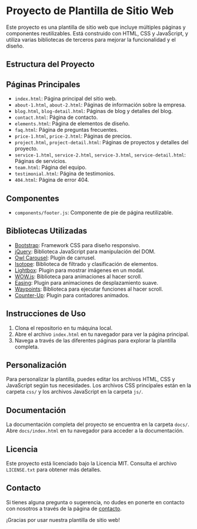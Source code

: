 # Proyecto de Plantilla de Sitio Web

Este proyecto es una plantilla de sitio web que incluye múltiples páginas y componentes reutilizables. Está construido con HTML, CSS y JavaScript, y utiliza varias bibliotecas de terceros para mejorar la funcionalidad y el diseño.

## Estructura del Proyecto

## Páginas Principales

- `index.html`: Página principal del sitio web.
- `about-1.html`, `about-2.html`: Páginas de información sobre la empresa.
- `blog.html`, `blog-detail.html`: Páginas de blog y detalles del blog.
- `contact.html`: Página de contacto.
- `elements.html`: Página de elementos de diseño.
- `faq.html`: Página de preguntas frecuentes.
- `price-1.html`, `price-2.html`: Páginas de precios.
- `project.html`, `project-detail.html`: Páginas de proyectos y detalles del proyecto.
- `service-1.html`, `service-2.html`, `service-3.html`, `service-detail.html`: Páginas de servicios.
- `team.html`: Página del equipo.
- `testimonial.html`: Página de testimonios.
- `404.html`: Página de error 404.

## Componentes

- `components/footer.js`: Componente de pie de página reutilizable.

## Bibliotecas Utilizadas

- [Bootstrap](https://getbootstrap.com/): Framework CSS para diseño responsivo.
- [jQuery](https://jquery.com/): Biblioteca JavaScript para manipulación del DOM.
- [Owl Carousel](https://owlcarousel2.github.io/OwlCarousel2/): Plugin de carrusel.
- [Isotope](https://isotope.metafizzy.co/): Biblioteca de filtrado y clasificación de elementos.
- [Lightbox](https://lokeshdhakar.com/projects/lightbox2/): Plugin para mostrar imágenes en un modal.
- [WOW.js](https://wowjs.uk/): Biblioteca para animaciones al hacer scroll.
- [Easing](https://gsgd.co.uk/sandbox/jquery/easing/): Plugin para animaciones de desplazamiento suave.
- [Waypoints](https://imakewebthings.com/waypoints/): Biblioteca para ejecutar funciones al hacer scroll.
- [Counter-Up](https://github.com/bfintal/Counter-Up): Plugin para contadores animados.

## Instrucciones de Uso

1. Clona el repositorio en tu máquina local.
2. Abre el archivo `index.html` en tu navegador para ver la página principal.
3. Navega a través de las diferentes páginas para explorar la plantilla completa.

## Personalización

Para personalizar la plantilla, puedes editar los archivos HTML, CSS y JavaScript según tus necesidades. Los archivos CSS principales están en la carpeta `css/` y los archivos JavaScript en la carpeta `js/`.

## Documentación

La documentación completa del proyecto se encuentra en la carpeta `docs/`. Abre `docs/index.html` en tu navegador para acceder a la documentación.

## Licencia

Este proyecto está licenciado bajo la Licencia MIT. Consulta el archivo `LICENSE.txt` para obtener más detalles.

## Contacto

Si tienes alguna pregunta o sugerencia, no dudes en ponerte en contacto con nosotros a través de la página de [contacto](contact.html).

¡Gracias por usar nuestra plantilla de sitio web!
